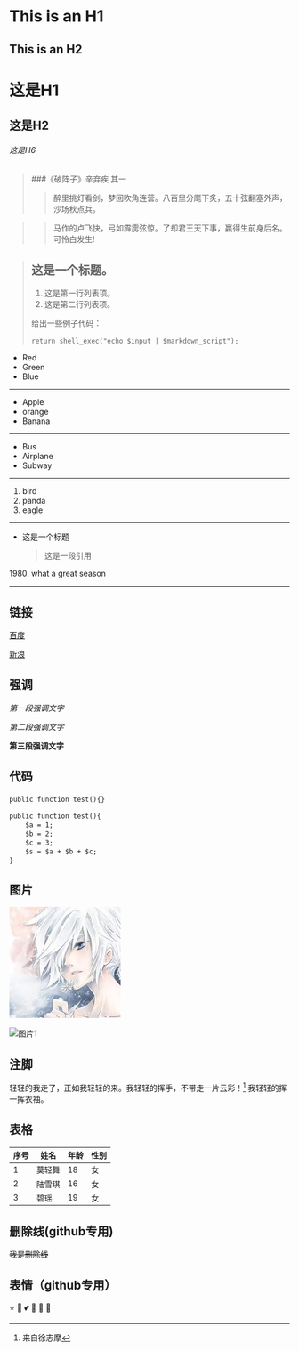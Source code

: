 This is an H1
===
This is an H2
---
# 这是H1

## 这是H2

###### 这是H6

>###《破阵子》辛弃疾 其一
>>醉里挑灯看剑，梦回吹角连营。八百里分麾下炙，五十弦翻塞外声，沙场秋点兵。

>>马作的卢飞快，弓如霹雳弦惊。了却君王天下事，赢得生前身后名。可怜白发生!

> ## 这是一个标题。
> 
> 1.   这是第一行列表项。
> 2.   这是第二行列表项。
> 
> 给出一些例子代码：
> 
>     return shell_exec("echo $input | $markdown_script");


* Red
* Green
* Blue
***
- Apple
- orange
- Banana
***
+ Bus
+ Airplane
+ Subway
***
1. bird
2. panda
3. eagle
***

*   这是一个标题
    >这是一段引用
    
1980\. what a great season

---

链接
-------
[百度](http://www.baidu.com "百度一下，你就知道！")

[新浪][link1]

[link1]: http:/www.sina.com.cn/ "中国最大的门户网站！"


强调
----


*第一段强调文字*   

_第二段强调文字_

**第三段强调文字**

代码
---

`public function test(){}`


	public function test(){
	    $a = 1;
		$b = 2;
		$c = 3;
		$s = $a + $b + $c;
	}


图片
------
![图片1](md1.jpg "图片1")

![图片1](https://ss3.bdstatic.com/70cFv8Sh_Q1YnxGkpoWK1HF6hhy/it/u=2439741477,233484936&fm=27&gp=0.jpg "图片1")

注脚
--------

 轻轻的我走了，正如我轻轻的来。我轻轻的挥手，不带走一片云彩！[^1] 我轻轻的挥一挥衣袖。

 [^1]:来自徐志摩



表格
------
 | 序号 | 姓名 | 年龄  | 性别 |
 |----- |-----|------|----- |
 |  1   |莫轻舞|  18  |  女  |
 |  2   |陆雪琪|  16  |  女  |
 |  3   | 碧瑶 |  19  |  女  |

删除线(github专用)
---------------

~~我是删除线~~


表情（github专用）
-----

:star: :sparkling_heart: :two_hearts: :dog: :rabbit: :tiger:








